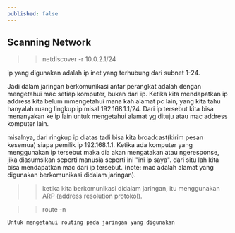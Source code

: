 ```yaml
---
published: false
---
```

## Scanning Network

>> netdiscover -r 10.0.2.1/24

ip yang digunakan adalah ip inet yang terhubung dari subnet 1-24.

Jadi dalam jaringan berkomunikasi antar perangkat adalah dengan mengetahui mac setiap komputer, bukan dari ip.
Ketika kita mendapatkan ip address kita belum mmengetahui mana kah alamat pc lain, yang kita tahu hanyalah ruang lingkup ip misal 192.168.1.1/24. Dari ip tersebut kita bisa menanyakan ke ip lain untuk mengetahui alamat yg dituju atau mac address komputer lain.

misalnya, dari ringkup ip diatas tadi bisa kita broadcast(kirim pesan kesemua) siapa pemilik ip 192.168.1.1. Ketika ada komputer yang menggunakan ip tersebut maka dia akan mengatakan atau ngeresponse, jika diasumsikan seperti manusia seperti ini "ini ip saya". dari situ lah kita bisa mendapatkan mac dari ip tersebut. (note: mac adalah alamat yang digunakan berkomunikasi didalam jaringan). 

>> ketika kita berkomunikasi didalam jaringan, itu menggunakan ARP (address resolution protokol).


>> route -n
```
Untuk mengetahui routing pada jaringan yang digunakan
```
